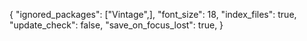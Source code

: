 {
"ignored_packages":
["Vintage",],
"font_size": 18,
"index_files": true,
"update_check": false,
"save_on_focus_lost": true,
}
